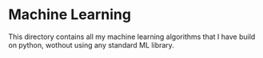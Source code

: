 # Machine Learning

This directory contains all my machine learning algorithms that I have build on python, wothout using any standard ML library.
